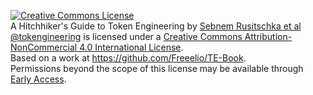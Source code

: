 <a rel="license" href="http://creativecommons.org/licenses/by-nc/4.0/"><img alt="Creative Commons License" style="border-width:0" src="https://i.creativecommons.org/l/by-nc/4.0/80x15.png" /></a><br /><span xmlns:dct="http://purl.org/dc/terms/" property="dct:title">A Hitchhiker's Guide to Token Engineering</span> by <a xmlns:cc="http://creativecommons.org/ns#" href="https://tokengenie.org/" property="cc:attributionName" rel="cc:attributionURL">Sebnem Rusitschka et al @tokengineering</a> is licensed under a <a rel="license" href="http://creativecommons.org/licenses/by-nc/4.0/">Creative Commons Attribution-NonCommercial 4.0 International License</a>.<br />Based on a work at <a xmlns:dct="http://purl.org/dc/terms/" href="https://github.com/Freeelio/TE-Book" rel="dct:source">https://github.com/Freeelio/TE-Book</a>.<br />Permissions beyond the scope of this license may be available through <a xmlns:cc="http://creativecommons.org/ns#" href="https://tokengenie.org/#Buy" rel="cc:morePermissions"> Early Access</a>.
